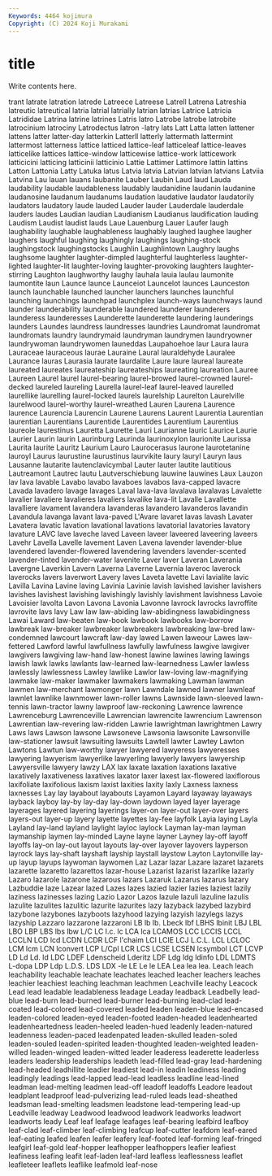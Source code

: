 ```yaml
---
Keywords: 4464 kojimura
Copyright: (C) 2024 Koji Murakami
---
```


# title

Write contents here.



trant
latrate latration latrede Latreece Latreese Latrell Latrena Latreshia latreutic latreutical
latria latrial latrially latrian latrias Latrice Latricia Latrididae Latrina latrine
latrines Latris latro Latrobe latrobe latrobite latrocinium latrociny Latrodectus latron
-latry lats Latt Latta latten lattener lattens latter latter-day latterkin
Latterll latterly lattermath lattermint lattermost latterness lattice latticed lattice-leaf latticeleaf
lattice-leaves latticelike lattices lattice-window latticewise lattice-work latticework latticicini latticing latticinii
latticinio Lattie Lattimer Lattimore lattin lattins Latton Lattonia Latty Latuka
latus Latvia latvia Latvian latvian latvians Latviia Latvina Lau lauan
lauans laubanite Lauber Laubin Laud laud Lauda laudability laudable laudableness
laudably laudanidine laudanin laudanine laudanosine laudanum laudanums laudation laudative laudator
laudatorily laudators laudatory laude lauded Lauder lauder Lauderdale lauderdale lauders
laudes Laudian laudian Laudianism Laudianus laudification lauding Laudism Laudist laudist
lauds Laue Lauenburg Lauer Laufer laugh laughability laughable laughableness laughably
laughed laughee laugher laughers laughful laughing laughingly laughings laughing-stock laughingstock
laughingstocks Laughlin Laughlintown Laughry laughs laughsome laughter laughter-dimpled laughterful laughterless
laughter-lighted laughter-lit laughter-loving laughter-provoking laughters laughter-stirring Laughton laughworthy laughy lauhala
lauia laulau laumonite laumontite laun Launce launce Launceiot Launcelot launces
Launceston launch launchable launched launcher launchers launches launchful launching launchings
launchpad launchplex launch-ways launchways laund launder launderability launderable laundered launderer
launderers launderess launderesses Launderette launderette laundering launderings launders Laundes laundress
laundresses laundries Laundromat laundromat laundromats laundry laundrymaid laundryman laundrymen laundryowner
laundrywoman laundrywomen launeddas Laupahoehoe laur Laura laura Lauraceae lauraceous laurae
Lauraine Laural lauraldehyde Lauralee Laurance lauras Laurasia laurate laurdalite Laure
laure laureal laureate laureated laureates laureateship laureateships laureating laureation Lauree
Laureen Laurel laurel laurel-bearing laurel-browed laurel-crowned laurel-decked laureled laureling Laurella
laurel-leaf laurel-leaved laurelled laurellike laurelling laurel-locked laurels laurelship Laurelton Laurelville
laurelwood laurel-worthy laurel-wreathed Lauren Laurena Laurence laurence Laurencia Laurencin Laurene
Laurens Laurent Laurentia Laurentian laurentian Laurentians Laurentide Laurentides Laurentium Laurentius
laureole laurestinus Lauretta Laurette Lauri Laurianne lauric Laurice Laurie Laurier
Laurin laurin Laurinburg Laurinda laurinoxylon laurionite Laurissa Laurita laurite Lauritz
Laurium Lauro Laurocerasus laurone laurotetanine lauroyl Laurus laurustine laurustinus laurvikite
laury lauryl Lauryn laus Lausanne lautarite lautenclavicymbal Lauter lauter lautite
lautitious Lautreamont Lautrec lautu Lautverschiebung lauwine lauwines Laux Lauzon lav
lava lavable Lavabo lavabo lavaboes lavabos lava-capped lavacre Lavada lavadero
lavage lavages Laval lava-lava lavalava lavalavas Lavalette lavalier lavaliere lavalieres
lavaliers lavalike lava-lit Lavalle Lavallette lavalliere lavament lavandera lavanderas lavandero
lavanderos lavandin Lavandula lavanga lavant lava-paved L'Avare lavaret lavas lavash
Lavater Lavatera lavatic lavation lavational lavations lavatorial lavatories lavatory lavature
LAVC lave laveche laved Laveen laveer laveered laveering laveers Lavehr
Lavella Lavelle lavement Laven Lavena lavender lavender-blue lavendered lavender-flowered lavendering
lavenders lavender-scented lavender-tinted lavender-water lavenite Laver laver Laveran Laverania Lavergne
Laverkin Lavern Laverna Laverne Lavernia laveroc laverock laverocks lavers laverwort
Lavery laves Laveta lavette Lavi lavialite lavic Lavilla Lavina Lavine
laving Lavinia Lavinie lavish lavished lavisher lavishers lavishes lavishest lavishing
lavishingly lavishly lavishment lavishness Lavoie Lavoisier lavolta Lavon Lavona Lavonia
Lavonne lavrock lavrocks lavroffite lavrovite lavs lavy Law law law-abiding
law-abidingness lawabidingness Lawai Laward law-beaten law-book lawbook lawbooks law-borrow lawbreak
law-breaker lawbreaker lawbreakers lawbreaking law-bred law-condemned lawcourt lawcraft law-day lawed
Lawen laweour Lawes law-fettered Lawford lawful lawfullness lawfully lawfulness lawgive
lawgiver lawgivers lawgiving law-hand law-honest lawine lawines lawing lawings lawish
lawk lawks lawlants law-learned law-learnedness Lawler lawless lawlessly lawlessness Lawley
lawlike Lawlor law-loving law-magnifying lawmake law-maker lawmaker lawmakers lawmaking Lawman
lawman lawmen law-merchant lawmonger lawn Lawndale lawned lawner lawnleaf lawnlet
lawnlike lawnmower lawn-roller lawns Lawnside lawn-sleeved lawn-tennis lawn-tractor lawny lawproof
law-reckoning Lawrence lawrence Lawrenceburg Lawrenceville Lawrencian lawrencite lawrencium Lawrenson Lawrentian
law-revering law-ridden Lawrie lawrightman lawrightmen Lawry Laws laws Lawson lawsone
Lawsoneve Lawsonia lawsonite Lawsonville law-stationer lawsuit lawsuiting lawsuits Lawtell lawter
Lawtey Lawton Lawtons Lawtun law-worthy lawyer lawyered lawyeress lawyeresses lawyering
lawyerism lawyerlike lawyerling lawyerly lawyers lawyership Lawyersville lawyery lawzy LAX
lax laxate laxation laxations laxative laxatively laxativeness laxatives laxator laxer
laxest lax-flowered laxiflorous laxifoliate laxifolious laxism laxist laxities laxity laxly
Laxness laxness laxnesses Lay lay layabout layabouts Layamon Layard layaway
layaways layback layboy lay-by lay-day lay-down laydown layed layer layerage
layerages layered layering layerings layer-on layer-out layer-over layers layers-out layer-up
layery layette layettes lay-fee layfolk Layia laying Layla Layland lay-land
layland laylight layloc laylock Layman lay-man layman laymanship laymen lay-minded
Layne layne layner Layney lay-off layoff layoffs lay-on lay-out layout
layouts lay-over layover layovers layperson layrock lays lay-shaft layshaft layship
laystall laystow Layton Laytonville lay-up layup layups laywoman laywomen Laz
Lazar lazar Lazare lazaret lazarets lazarette lazaretto lazarettos lazar-house Lazarist
lazarist lazarlike lazarly Lazaro lazarole lazarone lazarous lazars Lazaruk Lazarus
lazarus lazary Lazbuddie laze Lazear lazed Lazes lazes lazied lazier
lazies laziest lazily laziness lazinesses lazing Lazio Lazor Lazos lazule
lazuli lazuline lazulis lazulite lazulites lazulitic lazurite lazurites lazy lazyback
lazybed lazybird lazybone lazybones lazyboots lazyhood lazying lazyish lazylegs lazys
lazyship Lazzaro lazzarone lazzaroni LB lb lb. Lbeck lbf LBHS
lbinit LBJ LBL LBO LBP LBS lbs lbw L/C LC
l.c. lc LCA lca LCAMOS LCC LCCIS LCCL LCCLN LCD
lcd LCDN LCDR LCF l'chaim LCI LCIE LCJ L.C.L. LCL
LCLOC LCM lcm LCN lconvert LCP L/Cpl LCR LCS LCSE
LCSEN lcsymbol LCT LCVP LD Ld Ld. ld LDC LDEF
Ldenscheid Lderitz LDF Ldg ldg ldinfo LDL LDMTS L-dopa LDP
Ldp L.D.S. LDS LDX -le LE Le le LEA Lea
lea lea. Leach leach leachability leachable leachate leachates leached leacher
leachers leaches leachier leachiest leaching leachman leachmen Leachville leachy Leacock
Lead lead leadable leadableness leadage Leaday leadback Leadbelly lead-blue lead-burn
lead-burned lead-burner lead-burning lead-clad lead-coated lead-colored lead-covered leaded leaden leaden-blue
lead-encased leaden-colored leaden-eyed leaden-footed leaden-headed leadenhearted leadenheartedness leaden-heeled leaden-hued leadenly
leaden-natured leadenness leaden-paced leadenpated leaden-skulled leaden-soled leaden-souled leaden-spirited leaden-thoughted leaden-weighted
leaden-willed leaden-winged leaden-witted leader leaderess leaderette leaderless leaders leadership leaderships
leadeth lead-filled lead-gray lead-hardening lead-headed leadhillite leadier leadiest lead-in leadin
leadiness leading leadingly leadings lead-lapped lead-lead leadless leadline lead-lined leadman
lead-melting leadmen lead-off leadoff leadoffs Leadore leadout leadplant leadproof lead-pulverizing
lead-ruled leads lead-sheathed leadsman lead-smelting leadsmen leadstone lead-tempering lead-up Leadville
leadway Leadwood leadwood leadwork leadworks leadwort leadworts leady Leaf leaf
leafage leafages leaf-bearing leafbird leafboy leaf-clad leaf-climber leaf-climbing leafcup leaf-cutter
leafdom leaf-eared leaf-eating leafed leafen leafer leafery leaf-footed leaf-forming leaf-fringed
leafgirl leaf-gold leaf-hopper leafhopper leafhoppers leafier leafiest leafiness leafing leafit
leaf-laden leaf-lard leafless leaflessness leaflet leafleteer leaflets leaflike leafmold leaf-nose
